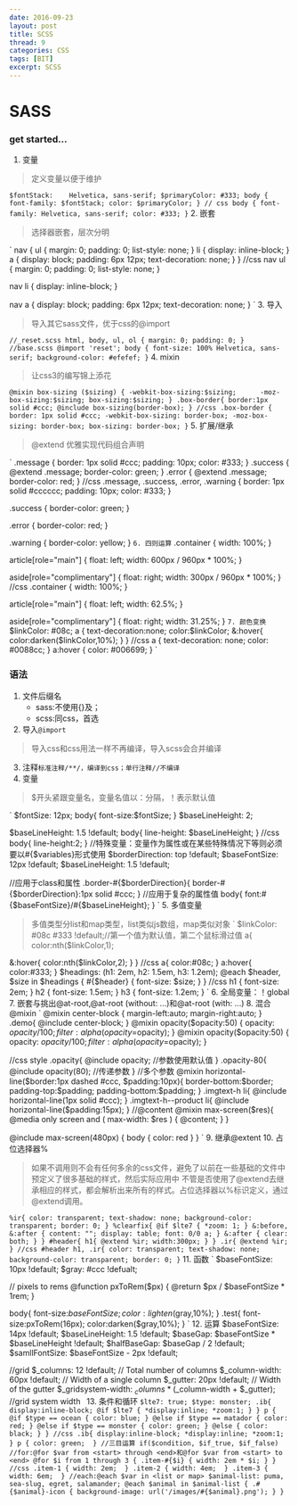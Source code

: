 ```yaml
---
date: 2016-09-23
layout: post
title: SCSS
thread: 9
categories: CSS
tags: [BIT]
excerpt: SCSS
---
```


# SASS
### get started...
1. 变量
> 定义变量以便于维护

`
$fontStack:    Helvetica, sans-serif;
$primaryColor: #333;
body {
  font-family: $fontStack;
  color: $primaryColor;
}
// css
body {
  font-family: Helvetica, sans-serif;
  color: #333;
}
`
2. 嵌套
> 选择器嵌套，层次分明

`
nav {
  ul {
    margin: 0;
    padding: 0;
    list-style: none;
  }
  li { display: inline-block; }
  a {
    display: block;
    padding: 6px 12px;
    text-decoration: none;
  }
}
//css
nav ul {
  margin: 0;
  padding: 0;
  list-style: none;
}

nav li {
  display: inline-block;
}

nav a {
  display: block;
  padding: 6px 12px;
  text-decoration: none;
}
`
3. 导入
> 导入其它sass文件，优于css的@import

`
//_reset.scss
html,
body,
ul,
ol {
   margin: 0;
  padding: 0;
}
//base.scss
@import 'reset';
body {
  font-size: 100% Helvetica, sans-serif;
  background-color: #efefef;
}
`
4. mixin
>让css3的编写锦上添花

`
@mixin box-sizing ($sizing) {
    -webkit-box-sizing:$sizing;     
       -moz-box-sizing:$sizing;
            box-sizing:$sizing;
}
.box-border{
    border:1px solid #ccc;
    @include box-sizing(border-box);
}
//css
.box-border {
  border: 1px solid #ccc;
  -webkit-box-sizing: border-box;
  -moz-box-sizing: border-box;
  box-sizing: border-box;
}
`
5. 扩展/继承
> @extend 优雅实现代码组合声明

`
.message {
  border: 1px solid #ccc;
  padding: 10px;
  color: #333;
}
.success {
  @extend .message;
  border-color: green;
}
.error {
  @extend .message;
  border-color: red;
}
//css
.message, .success, .error, .warning {
  border: 1px solid #cccccc;
  padding: 10px;
  color: #333;
}

.success {
  border-color: green;
}

.error {
  border-color: red;
}

.warning {
  border-color: yellow;
}
`
6. 四则运算
`
.container { width: 100%; }

article[role="main"] {
  float: left;
  width: 600px / 960px * 100%;
}

aside[role="complimentary"] {
  float: right;
  width: 300px / 960px * 100%;
}
//css
.container {
  width: 100%;
}

article[role="main"] {
  float: left;
  width: 62.5%;
}

aside[role="complimentary"] {
  float: right;
  width: 31.25%;
}
`
7. 颜色变换
`
$linkColor: #08c;
a {
    text-decoration:none;
    color:$linkColor;
    &:hover{
      color:darken($linkColor,10%);
    }
}
//css
a {
  text-decoration: none;
  color: #0088cc;
}
a:hover {
  color: #006699;
}
`
### 语法
1. 文件后缀名
    - sass:不使用{}及；
    - scss:同css，首选
2. 导入`@import`
> 导入css和css用法一样不再编译，导入scss会合并编译
3. 注释`标准注释/**/，编译到css；单行注释//不编译`
4. 变量
> $开头紧跟变量名，变量名值以：分隔，！表示默认值

`
$fontSize: 12px;
body{
    font-size:$fontSize;
}
$baseLineHeight:        2;

$baseLineHeight:        1.5 !default;
body{
    line-height: $baseLineHeight; 
}
//css
body{
    line-height:2;
}
//特殊变量：变量作为属性或在某些特殊情况下等则必须要以#{$variables}形式使用
$borderDirection:       top !default; 
$baseFontSize:          12px !default;
$baseLineHeight:        1.5 !default;

//应用于class和属性
.border-#{$borderDirection}{
  border-#{$borderDirection}:1px solid #ccc;
}
//应用于复杂的属性值
body{
    font:#{$baseFontSize}/#{$baseLineHeight};
}
`
5. 多值变量
> 多值类型分list和map类型，list类似js数组，map类似对象
`
$linkColor:         #08c #333 !default;//第一个值为默认值，第二个鼠标滑过值
a{
  color:nth($linkColor,1);

  &:hover{
    color:nth($linkColor,2);
  }
}
//css 
a{
  color:#08c;
}
a:hover{
  color:#333;
}
$headings: (h1: 2em, h2: 1.5em, h3: 1.2em);
@each $header, $size in $headings {
  #{$header} {
    font-size: $size;
  }
}
//css
h1 {
  font-size: 2em; 
}
h2 {
  font-size: 1.5em; 
}
h3 {
  font-size: 1.2em; 
}
`
6. 全局变量：！global
7. 嵌套与挑出@at-root,@at-root (without: ...)和@at-root (with: ...)
8. 混合@mixin
`
@mixin center-block {
    margin-left:auto;
    margin-right:auto;
}
.demo{
    @include center-block;
}
@mixin opacity($opacity:50) {
  opacity: $opacity / 100;
  filter: alpha(opacity=$opacity);
}
@mixin opacity($opacity:50) {
  opacity: $opacity / 100;
  filter: alpha(opacity=$opacity);
}

//css style
.opacity{
  @include opacity; //参数使用默认值
}
.opacity-80{
  @include opacity(80); //传递参数
}
//多个参数
@mixin horizontal-line($border:1px dashed #ccc, $padding:10px){
    border-bottom:$border;
    padding-top:$padding;
    padding-bottom:$padding;  
}
.imgtext-h li{
    @include horizontal-line(1px solid #ccc);
}
.imgtext-h--product li{
    @include horizontal-line($padding:15px);
}
//@content
@mixin max-screen($res){
  @media only screen and ( max-width: $res )
  {
    @content;
  }
}

@include max-screen(480px) {
  body { color: red }
}
`
9. 继承@extent
10. 占位选择器%
>如果不调用则不会有任何多余的css文件，避免了以前在一些基础的文件中预定义了很多基础的样式，然后实际应用中
不管是否使用了@extend去继承相应的样式，都会解析出来所有的样式。占位选择器以%标识定义，通过@extend调用。

`
%ir{
  color: transparent;
  text-shadow: none;
  background-color: transparent;
  border: 0;
}
%clearfix{
  @if $lte7 {
    *zoom: 1;
  }
  &:before,
  &:after {
    content: "";
    display: table;
    font: 0/0 a;
  }
  &:after {
    clear: both;
  }
}
#header{
  h1{
    @extend %ir;
    width:300px;
  }
}
.ir{
  @extend %ir;
}
//css
#header h1,
.ir{
  color: transparent;
  text-shadow: none;
  background-color: transparent;
  border: 0;
}
`
11. 函数
`
$baseFontSize:      10px !default;
$gray:              #ccc !defualt;        

// pixels to rems 
@function pxToRem($px) {
  @return $px / $baseFontSize * 1rem;
}

body{
  font-size:$baseFontSize;
  color:lighten($gray,10%);
}
.test{
  font-size:pxToRem(16px);
  color:darken($gray,10%);
}
`
12. 运算
$baseFontSize:          14px !default;
$baseLineHeight:        1.5 !default;
$baseGap:               $baseFontSize * $baseLineHeight !default;
$halfBaseGap:           $baseGap / 2  !default;
$samllFontSize:         $baseFontSize - 2px  !default;

//grid 
$_columns:                     12 !default;      // Total number of columns
$_column-width:                60px !default;   // Width of a single column
$_gutter:                      20px !default;     // Width of the gutter
$_gridsystem-width:            $_columns * ($_column-width + $_gutter); //grid system width`
`
13. 条件和循环
`
$lte7: true;
$type: monster;
.ib{
    display:inline-block;
    @if $lte7 {
        *display:inline;
        *zoom:1;
    }
}
p {
  @if $type == ocean {
    color: blue;
  } @else if $type == matador {
    color: red;
  } @else if $type == monster {
    color: green;
  } @else {
    color: black;
  }
}
//css
.ib{
    display:inline-block;
    *display:inline;
    *zoom:1;
}
p {
  color: green; 
}
//三目运算
if($condition, $if_true, $if_false)
//for:@for $var from <start> through <end>和@for $var from <start> to <end>
@for $i from 1 through 3 {
  .item-#{$i} { width: 2em * $i; }
}
//css
.item-1 {
  width: 2em; 
}
.item-2 {
  width: 4em; 
}
.item-3 {
  width: 6em; 
}
//each:@each $var in <list or map>
$animal-list: puma, sea-slug, egret, salamander;
@each $animal in $animal-list {
  .#{$animal}-icon {
    background-image: url('/images/#{$animal}.png');
  }
}
`
